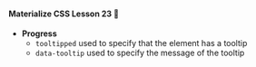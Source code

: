 #### Materialize CSS Lesson 23 :art:

- **Progress**
    - `tooltipped` used to specify that the element has a tooltip
    - `data-tooltip` used to specify the message of the tooltip 

